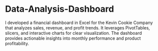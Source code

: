 # Data-Analysis-Dashboard
I developed a financial dashboard in Excel for the Kevin Cookie Company that analyzes sales, revenue, and profit trends. It leverages PivotTables, slicers, and interactive charts for clear visualization. The dashboard provides actionable insights into monthly performance and product profitability.

